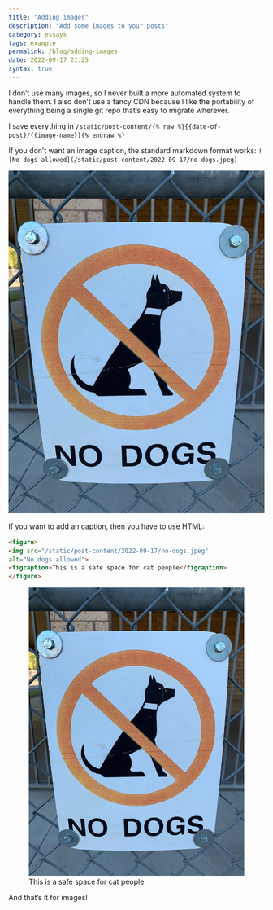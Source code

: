 ```yaml
---
title: "Adding images"
description: "Add some images to your posts" 
category: essays
tags: example
permalink: /blog/adding-images
date: 2022-09-17 21:25
syntax: true
---
```


I don’t use many images, so I never built a more automated system to handle them. I also don’t use a fancy CDN because I like the portability of everything being a single git repo that’s easy to migrate wherever. 

I save everything in `/static/post-content/{% raw %}{{date-of-post}/{{image-name}}{% endraw %}`

If you don’t want an image caption, the standard markdown format works: `![No dogs allowed](/static/post-content/2022-09-17/no-dogs.jpeg)`

![No dogs allowed](/static/post-content/2022-09-17/no-dogs.jpeg)

If you want to add an caption, then you have to use HTML:

 ```html
 <figure>
 <img src="/static/post-content/2022-09-17/no-dogs.jpeg"
 alt="No dogs allowed">
 <figcaption>This is a safe space for cat people</figcaption>
 </figure>
 ```

 <figure>
 <img src="/static/post-content/2022-09-17/no-dogs.jpeg" alt="No dogs allowed">
 <figcaption>This is a safe space for cat people</figcaption>
 </figure>

 And that’s it for images! 
